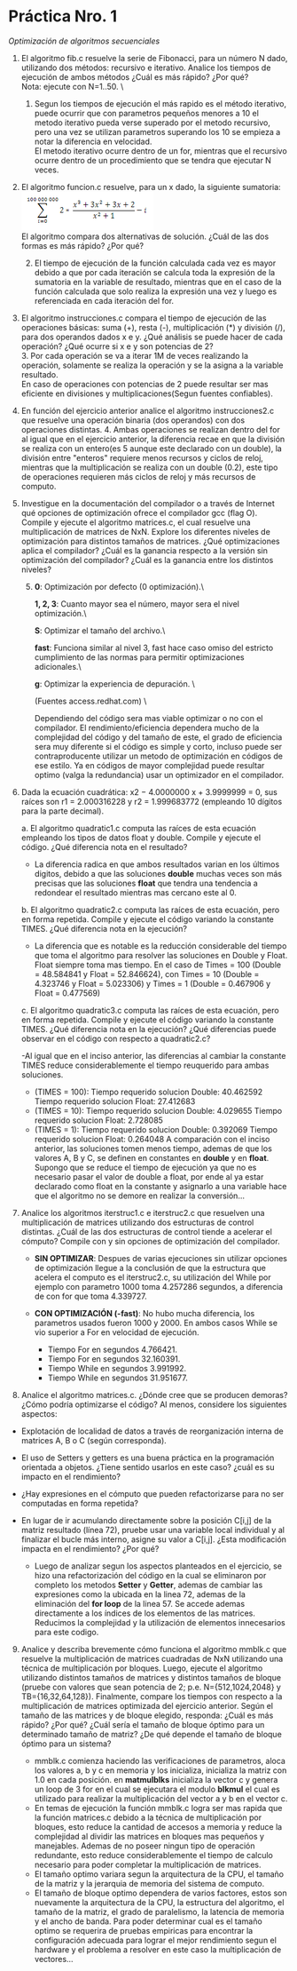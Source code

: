 # Práctica Nro. 1

_Optimización de algoritmos secuenciales_ 

1. El  algoritmo  fib.c  resuelve  la  serie  de  Fibonacci,  para  un  número  N  dado,  utilizando  dos  métodos: recursivo  e  iterativo.  Analice  los  tiempos  de  ejecución  de ambos  métodos  ¿Cuál  es  más  rápido?  ¿Por qué? \
Nota: ejecute con N=1..50.  \

    1. Segun los tiempos de ejecución el más rapido es el método iterativo, puede ocurrir que con parametros pequeños menores a 10 el metodo iterativo pueda verse superado por el metodo recursivo, pero una vez se utilizan parametros superando los 10 se empieza a notar la diferencia en velocidad. \
    El metodo iterativo ocurre dentro de un for, mientras que el recursivo ocurre dentro de un procedimiento que se tendra que ejecutar N veces.

2. El algoritmo funcion.c resuelve, para un x dado, la siguiente sumatoria: ![alt text](image.png) \
    El algoritmo compara dos alternativas de solución. ¿Cuál de las dos formas es más rápido? ¿Por qué?

    2. El tiempo de ejecución de la función calculada cada vez es mayor debido a que por cada iteración se calcula toda la expresión de la sumatoria en la variable de resultado, mientras que en el caso de la función calculada que solo realiza la expresión una vez y luego es referenciada en cada iteración del for.

3. El algoritmo instrucciones.c compara el tiempo de ejecución de las operaciones básicas: suma (+), resta 
(-), multiplicación (*) y división (/), para dos operandos dados x e y. ¿Qué análisis se puede hacer de 
cada operación? ¿Qué ocurre si x e y son potencias de 2? \
    3. Por cada operación se va a iterar 1M de veces realizando la operación, solamente se realiza la operación y se la asigna a la variable resultado. \
    En caso de operaciones con potencias de 2 puede resultar ser mas eficiente en divisiones y multiplicaciones(Segun fuentes confiables).

4. En  función  del  ejercicio  anterior  analice  el  algoritmo  instrucciones2.c  que  resuelve  una  operación 
binaria (dos operandos) con dos operaciones distintas.
    4. Ambas operaciones se realizan dentro del for al igual que en el ejercicio anterior, la diferencia recae en que la división se realiza con un entero(es 5 aunque este declarado con un double), la división entre "enteros" requiere menos recursos y ciclos de reloj, mientras que la multiplicación se realiza con un double (0.2), este tipo de operaciones requieren más ciclos de reloj y más recursos de computo.

5. Investigue  en  la  documentación  del  compilador  o  a  través  de  Internet  qué  opciones  de  optimización 
ofrece  el  compilador  gcc  (flag  O).  Compile  y  ejecute  el  algoritmo  matrices.c,  el  cual  resuelve  una 
multiplicación  de  matrices  de  NxN.  Explore  los  diferentes  niveles  de  optimización  para  distintos 
tamaños  de  matrices.  ¿Qué  optimizaciones  aplica  el  compilador?  ¿Cuál  es  la  ganancia  respecto  a  la 
versión sin optimización del compilador? ¿Cuál es la ganancia entre los distintos niveles?

    5.  **0**: Optimización por defecto (0 optimización).\

        **1, 2, 3**: Cuanto mayor sea el número, mayor sera el nivel optimización.\

        **S**: Optimizar el tamaño del archivo.\

        **fast**: Funciona similar al nivel 3, fast hace caso omiso del estricto cumplimiento de las normas para permitir optimizaciones adicionales.\

        **g**: Optimizar la experiencia de depuración. \

        (Fuentes access.redhat.com) \

        Dependiendo del código sera mas viable optimizar o no con el compilador. El rendimiento/eficiencia dependera mucho de la complejidad del código y del tamaño de este, el grado de eficiencia sera muy diferente si el código es simple y corto, incluso puede ser contraproducente utilizar un metodo de optimización en códigos de ese estilo. Ya en códigos de mayor complejidad puede resultar optimo (valga la redundancia) usar un optimizador en el compilador. 
    
6.  Dada la ecuación cuadrática:  x2 − 4.0000000 x + 3.9999999 = 0, sus raíces son r1 = 2.000316228  y r2 = 1.999683772 (empleando 10 dígitos para la parte decimal).  

    a. El  algoritmo  quadratic1.c  computa  las  raíces  de  esta  ecuación  empleando  los  tipos  de  datos float y double. Compile y ejecute el código. ¿Qué diferencia nota en el resultado? 

    - La diferencia radica en que ambos resultados varian en los últimos digitos, debido a que las soluciones **double** muchas veces son más precisas que las soluciones **float** que tendra una tendencia a redondear el resultado mientras mas cercano este al 0.

    b. El algoritmo quadratic2.c computa las raíces de esta ecuación, pero en forma repetida. Compile y ejecute el código variando la constante TIMES. ¿Qué diferencia nota en la ejecución?  

    - La diferencia que es notable es la reducción considerable del tiempo que toma el algoritmo para resolver las soluciones en Double y Float. Float siempre toma mas tiempo.
    En el caso de Times = 100 (Double = 48.584841 y Float = 52.846624), con Times = 10 (Double = 4.323746 y Float = 5.023306) y Times = 1 (Double = 0.467906 y Float = 0.477569)
    
    c. El algoritmo quadratic3.c computa las raíces de esta ecuación, pero en forma repetida. Compile y  ejecute  el  código  variando  la  constante  TIMES.  ¿Qué  diferencia  nota en  la  ejecución?  ¿Qué diferencias puede observar en el código con respecto a quadratic2.c? 

    -Al igual que en el inciso anterior, las diferencias al cambiar la constante TIMES reduce considerablemente el tiempo reuquerido para ambas soluciones. 
     - (TIMES = 100):
        Tiempo requerido solucion Double: 40.462592 
        Tiempo requerido solucion Float: 27.412683
     - (TIMES = 10):
        Tiempo requerido solucion Double: 4.029655 
        Tiempo requerido solucion Float: 2.728085
     - (TIMES = 1):
        Tiempo requerido solucion Double: 0.392069
        Tiempo requerido solucion Float: 0.264048
    A comparación con el inciso anterior, las soluciones tomen menos tiempo, ademas de que los valores A, B y C, se definen en constantes en **double** y en **float**. Supongo que se reduce el tiempo de ejecución ya que no es necesario pasar el valor de double a float, por ende al ya estar declarado como float en la constante y asignarlo a una variable hace que el algoritmo no se demore en realizar la conversión...

7. Analice los algoritmos iterstruc1.c e iterstruc2.c que resuelven una multiplicación de matrices utilizando dos estructuras de control distintas. ¿Cuál de las dos estructuras de control tiende a acelerar el cómputo? Compile con y sin opciones de optimización del compilador.
    - **SIN OPTIMIZAR**: Despues de varias ejecuciones sin utilizar opciones de optimización llegue a la conclusión de que la estructura que acelera el computo es el iterstruc2.c, su utilización del While por ejemplo con parametro 1000 toma 4.257286 segundos, a diferencia de con for que toma 4.339727.

    - **CON OPTIMIZACIÓN (-fast)**: No hubo mucha diferencia, los parametros usados fueron 1000 y 2000. En ambos casos While se vio superior a For en velocidad de ejecución.
        -   Tiempo For en segundos 4.766421.
        -   Tiempo For en segundos 32.160391.
        -   Tiempo While en segundos 3.991992.
        -   Tiempo While en segundos 31.951677.

8. Analice el algoritmo matrices.c. ¿Dónde cree que se producen demoras? ¿Cómo podría optimizarse el código? Al menos, considere los siguientes aspectos: 
- Explotación  de  localidad  de  datos  a  través  de  reorganización  interna  de matrices  A,  B  o  C (según corresponda). 
- El  uso  de  Setters  y  getters  es  una  buena  práctica  en  la  programación  orientada  a  objetos. ¿Tiene sentido usarlos en este caso? ¿cuál es su impacto en el rendimiento? 
- ¿Hay  expresiones  en  el  cómputo  que  pueden  refactorizarse  para  no  ser  computadas  en forma repetida?
- En lugar de ir acumulando directamente sobre la posición C[i,j] de la matriz resultado (línea 72), pruebe  usar  una  variable local individual y al finalizar el bucle más interno, asigne su valor a C[i,j]. ¿Esta modificación impacta en el rendimiento? ¿Por qué?

    - Luego de analizar segun los aspectos planteados en el ejercicio, se hizo una refactorización del código en la cual se eliminaron por completo los metodos **Setter** y **Getter**, ademas de cambiar las expresiones como la ubicada en la linea 72, ademas de la eliminación del **for loop** de la linea 57. Se accede ademas directamente a los índices de los elementos de las matrices. Reducimos la complejidad y la utilización de elementos innecesarios para este codigo.

9. Analice  y  describa brevemente  cómo funciona  el  algoritmo  mmblk.c  que resuelve  la  multiplicación  de matrices  cuadradas  de  NxN  utilizando  una  técnica  de  multiplicación  por  bloques.  Luego,  ejecute el algoritmo utilizando distintos tamaños de matrices y distintos tamaños de bloque (pruebe con valores que sean  potencia de  2; p.e.  N={512,1024,2048} y TB={16,32,64,128}). Finalmente, compare los tiempos con respecto a la multiplicación de matrices optimizada del ejercicio anterior. Según el tamaño de  las matrices  y  de bloque  elegido,  responda:  ¿Cuál  es  más  rápido?  ¿Por  qué?  ¿Cuál  sería  el  tamaño de  bloque  óptimo  para  un  determinado  tamaño  de  matriz?  ¿De  qué  depende  el  tamaño  de  bloque óptimo para un sistema?

    -  mmblk.c comienza haciendo las verificaciones de parametros, aloca los valores a, b y c en memoria y los inicializa, inicializa la matriz con 1.0 en cada posición. en **matmulblks** inicializa la vector c y genera un loop de 3 for en el cual se ejecutara el modulo **blkmul** el cual es utilizado para realizar la multiplicación del vector a y b en el vector c.
    - En temas de ejecución la función mmblk.c logra ser mas rapida que la función matrices.c debido a la técnica de multiplicación por bloques, esto reduce la cantidad de accesos a memoria y reduce la complejidad al dividir las matrices en bloques mas pequeños y manejables. Ademas de no poseer ningun tipo de operación redundante, esto reduce considerablemente el tiempo de calculo necesario para poder completar la multiplicación de matrices.
    - El tamaño optimo variara segun la arquitectura de la CPU, el tamaño de la matriz y la jerarquia de memoria del sistema de computo.
    - El tamaño de bloque optimo dependera de varios factores, estos son nuevamente la arquitectura de la CPU, la estructura del algoritmo, el tamaño de la matriz, el grado de paralelismo, la latencia de memoria y el ancho de banda. Para poder determinar cual es el tamaño optimo se requerira de pruebas empiricas para encontrar la configuración adecuada para lograr el mejor rendimiento segun el hardware y el problema a resolver en este caso la multiplicación de vectores...
    
